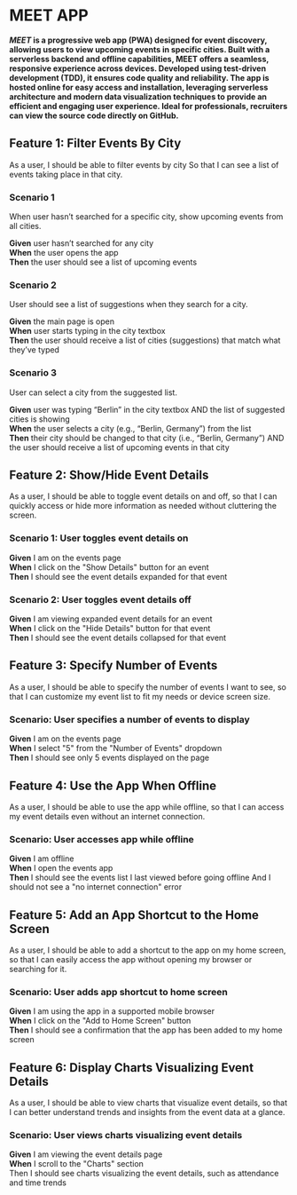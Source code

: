 # MEET APP

**_MEET_ is a progressive web app (PWA) designed for event discovery, allowing users to view upcoming events in specific cities. Built with a serverless backend and offline capabilities, MEET offers a seamless, responsive experience across devices. Developed using test-driven development (TDD), it ensures code quality and reliability. The app is hosted online for easy access and installation, leveraging serverless architecture and modern data visualization techniques to provide an efficient and engaging user experience. Ideal for professionals, recruiters can view the source code directly on GitHub.**



## Feature 1: Filter Events By City

As a user,
I should be able to filter events by city
So that I can see a list of events taking place in that city.

### Scenario 1
When user hasn’t searched for a specific city, show upcoming events from all cities.

**Given** user hasn’t searched for any city  
**When** the user opens the app  
**Then** the user should see a list of upcoming events
### Scenario 2
User should see a list of suggestions when they search for a city.

**Given** the main page is open  
**When** user starts typing in the city textbox  
**Then** the user should receive a list of cities (suggestions) that match what they’ve typed
### Scenario 3
User can select a city from the suggested list.

**Given** user was typing “Berlin” in the city textbox AND the list of suggested cities is showing  
**When** the user selects a city (e.g., “Berlin, Germany”) from the list  
**Then** their city should be changed to that city (i.e., “Berlin, Germany”) AND the user should receive a list of upcoming events in that city


## Feature 2: Show/Hide Event Details
As a user, I should be able to toggle event details on and off, so that I can quickly access or hide more information as needed without cluttering the screen.

### Scenario 1: User toggles event details on
**Given** I am on the events page  
**When** I click on the "Show Details" button for an event  
**Then** I should see the event details expanded for that event

### Scenario 2: User toggles event details off
**Given** I am viewing expanded event details for an event  
**When** I click on the "Hide Details" button for that event  
**Then** I should see the event details collapsed for that event


## Feature 3: Specify Number of Events
As a user, I should be able to specify the number of events I want to see, so that I can customize my event list to fit my needs or device screen size.

### Scenario: User specifies a number of events to display
**Given** I am on the events page  
**When** I select "5" from the "Number of Events" dropdown  
**Then** I should see only 5 events displayed on the page


## Feature 4: Use the App When Offline
As a user, I should be able to use the app while offline, so that I can access my event details even without an internet connection.

### Scenario: User accesses app while offline
**Given** I am offline  
**When** I open the events app  
**Then** I should see the events list I last viewed before going offline
And I should not see a "no internet connection" error


## Feature 5: Add an App Shortcut to the Home Screen
As a user, I should be able to add a shortcut to the app on my home screen, so that I can easily access the app without opening my browser or searching for it.

### Scenario: User adds app shortcut to home screen
**Given** I am using the app in a supported mobile browser  
**When** I click on the "Add to Home Screen" button  
**Then** I should see a confirmation that the app has been added to my home screen


## Feature 6: Display Charts Visualizing Event Details
As a user, I should be able to view charts that visualize event details, so that I can better understand trends and insights from the event data at a glance.

### Scenario: User views charts visualizing event details
**Given** I am viewing the event details page  
**When** I scroll to the "Charts" section  
Then I should see charts visualizing the event details, such as attendance and time trends
